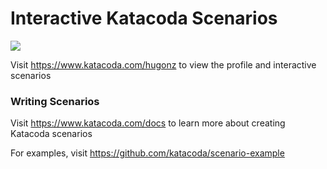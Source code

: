 # Interactive Katacoda Scenarios

[![](http://shields.katacoda.com/katacoda/hugonz/count.svg)](https://www.katacoda.com/hugonz "Get your profile on Katacoda.com")

Visit https://www.katacoda.com/hugonz to view the profile and interactive scenarios

### Writing Scenarios
Visit https://www.katacoda.com/docs to learn more about creating Katacoda scenarios

For examples, visit https://github.com/katacoda/scenario-example
